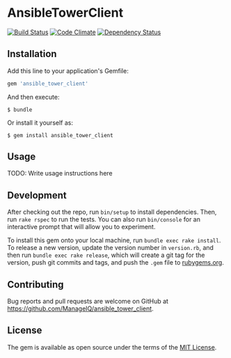 # AnsibleTowerClient

[![Build Status](https://travis-ci.org/ManageIQ/ansible_tower_client.svg)](https://travis-ci.org/ManageIQ/ansible_tower_client)
[![Code Climate](https://codeclimate.com/github/ManageIQ/ansible_tower_client/badges/gpa.svg)](https://codeclimate.com/github/ManageIQ/ansible_tower_client)
[![Dependency Status](https://gemnasium.com/ManageIQ/ansible_tower_client.svg)](https://gemnasium.com/ManageIQ/ansible_tower_client)

## Installation

Add this line to your application's Gemfile:

```ruby
gem 'ansible_tower_client'
```

And then execute:

    $ bundle

Or install it yourself as:

    $ gem install ansible_tower_client

## Usage

TODO: Write usage instructions here

## Development

After checking out the repo, run `bin/setup` to install dependencies. Then, run `rake rspec` to run the tests. You can also run `bin/console` for an interactive prompt that will allow you to experiment.

To install this gem onto your local machine, run `bundle exec rake install`. To release a new version, update the version number in `version.rb`, and then run `bundle exec rake release`, which will create a git tag for the version, push git commits and tags, and push the `.gem` file to [rubygems.org](https://rubygems.org).

## Contributing

Bug reports and pull requests are welcome on GitHub at https://github.com/ManageIQ/ansible_tower_client.

## License

The gem is available as open source under the terms of the [MIT License](http://opensource.org/licenses/MIT).
